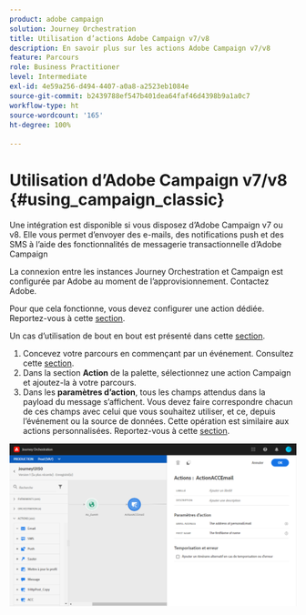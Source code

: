 ```yaml
---
product: adobe campaign
solution: Journey Orchestration
title: Utilisation d’actions Adobe Campaign v7/v8
description: En savoir plus sur les actions Adobe Campaign v7/v8
feature: Parcours
role: Business Practitioner
level: Intermediate
exl-id: 4e59a256-d494-4407-a0a8-a2523eb1084e
source-git-commit: b2439788ef547b401dea64faf46d4398b9a1a0c7
workflow-type: ht
source-wordcount: '165'
ht-degree: 100%

---
```


# Utilisation d’Adobe Campaign v7/v8 {#using_campaign_classic}

Une intégration est disponible si vous disposez d’Adobe Campaign v7 ou v8. Elle vous permet d’envoyer des e-mails, des notifications push et des SMS à l’aide des fonctionnalités de messagerie transactionnelle d’Adobe Campaign

La connexion entre les instances Journey Orchestration et Campaign est configurée par Adobe au moment de l’approvisionnement. Contactez Adobe.

Pour que cela fonctionne, vous devez configurer une action dédiée. Reportez-vous à cette [section](../action/acc-action.md).

Un cas d’utilisation de bout en bout est présenté dans cette [section](../usecase/campaign-classic-use-case.md).

1. Concevez votre parcours en commençant par un événement. Consultez cette [section](../building-journeys/journey.md).
1. Dans la section **Action** de la palette, sélectionnez une action Campaign et ajoutez-la à votre parcours.
1. Dans les **paramètres d’action**, tous les champs attendus dans la payload du message s’affichent. Vous devez faire correspondre chacun de ces champs avec celui que vous souhaitez utiliser, et ce, depuis l’événement ou la source de données. Cette opération est similaire aux actions personnalisées. Reportez-vous à cette [section](../building-journeys/using-custom-actions.md).

![](../assets/accintegration2.png)
